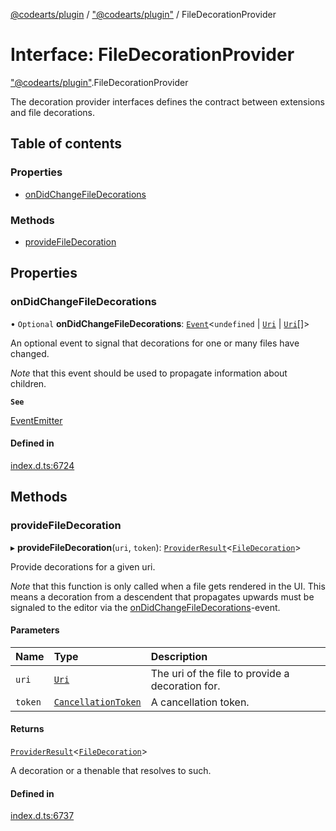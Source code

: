 [@codearts/plugin](../README.md) / ["@codearts/plugin"](../modules/_codearts_plugin_.md) / FileDecorationProvider

# Interface: FileDecorationProvider

["@codearts/plugin"](../modules/_codearts_plugin_.md).FileDecorationProvider

The decoration provider interfaces defines the contract between extensions and
file decorations.

## Table of contents

### Properties

- [onDidChangeFileDecorations](codearts_plugin_.FileDecorationProvider.md#ondidchangefiledecorations)

### Methods

- [provideFileDecoration](codearts_plugin_.FileDecorationProvider.md#providefiledecoration)

## Properties

### onDidChangeFileDecorations

• `Optional` **onDidChangeFileDecorations**: [`Event`](codearts_plugin_.Event.md)<`undefined` \| [`Uri`](../classes/codearts_plugin_.Uri.md) \| [`Uri`](../classes/codearts_plugin_.Uri.md)[]\>

An optional event to signal that decorations for one or many files have changed.

*Note* that this event should be used to propagate information about children.

**`See`**

[EventEmitter](../classes/codearts_plugin_.EventEmitter.md)

#### Defined in

[index.d.ts:6724](https://github.com/huaweicloud/cloudide-plugin-api/blob/4d28848/index.d.ts#L6724)

## Methods

### provideFileDecoration

▸ **provideFileDecoration**(`uri`, `token`): [`ProviderResult`](../modules/_codearts_plugin_.md#providerresult)<[`FileDecoration`](../classes/codearts_plugin_.FileDecoration.md)\>

Provide decorations for a given uri.

*Note* that this function is only called when a file gets rendered in the UI.
This means a decoration from a descendent that propagates upwards must be signaled
to the editor via the [onDidChangeFileDecorations](codearts_plugin_.FileDecorationProvider.md#ondidchangefiledecorations)-event.

#### Parameters

| Name | Type | Description |
| :------ | :------ | :------ |
| `uri` | [`Uri`](../classes/codearts_plugin_.Uri.md) | The uri of the file to provide a decoration for. |
| `token` | [`CancellationToken`](codearts_plugin_.CancellationToken.md) | A cancellation token. |

#### Returns

[`ProviderResult`](../modules/_codearts_plugin_.md#providerresult)<[`FileDecoration`](../classes/codearts_plugin_.FileDecoration.md)\>

A decoration or a thenable that resolves to such.

#### Defined in

[index.d.ts:6737](https://github.com/huaweicloud/cloudide-plugin-api/blob/4d28848/index.d.ts#L6737)
